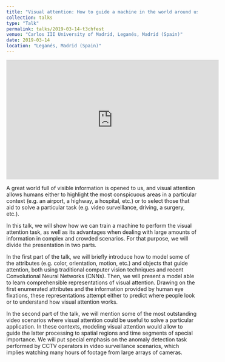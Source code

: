 ```yaml
---
title: "Visual attention: How to guide a machine in the world around us."
collection: talks
type: "Talk"
permalink: talks/2019-03-14-t3chfest
venue: "Carlos III University of Madrid, Leganés, Madrid (Spain)"
date: 2019-03-14
location: "Leganés, Madrid (Spain)"
---
```


<iframe width="560" height="315" src="https://www.youtube.com/embed/DBt91MB_6nM" frameborder="0" allow="accelerometer; autoplay; clipboard-write; encrypted-media; gyroscope; picture-in-picture" allowfullscreen></iframe>

A great world full of visible information is opened to us, and visual attention allows humans either to highlight the most conspicuous areas in a particular context (e.g. an airport, a highway, a hospital, etc.) or to select those that aid to solve a particular task (e.g. video surveillance, driving, a surgery, etc.).

In this talk, we will show how we can train a machine to perform the visual attention task, as well as its advantages when dealing with large amounts of information in complex and crowded scenarios. For that purpose, we will divide the presentation in two parts.

In the first part of the talk, we will briefly introduce how to model some of the attributes (e.g. color, orientation, motion, etc.) and objects that guide attention, both using traditional computer vision techniques and recent Convolutional Neural Networks (CNNs). Then, we will present a model able to learn comprehensible representations of visual attention. Drawing on the first enumerated attributes and the information provided by human eye fixations, these representations attempt either to predict where people look or to understand how visual attention works.

In the second part of the talk, we will mention some of the most outstanding video scenarios where visual attention could be useful to solve a particular application. In these contexts, modeling visual attention would allow to guide the latter processing to spatial regions and time segments of special importance. We will put special emphasis on the anomaly detection task performed by CCTV operators in video surveillance scenarios, which implies watching many hours of footage from large arrays of cameras.
